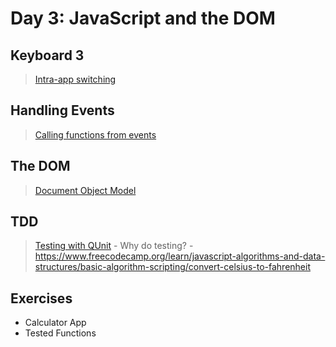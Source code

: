 Day 3: JavaScript and the DOM
===

## Keyboard 3

> [Intra-app switching](./notes/keyboard.md)

## Handling Events

> [Calling functions from events](./notes/handling-events.md)

## The DOM

> [Document Object Model](./notes/dom.md)

## TDD

> [Testing with QUnit](./notes/tdd/md)
    - Why do testing?
    - https://www.freecodecamp.org/learn/javascript-algorithms-and-data-structures/basic-algorithm-scripting/convert-celsius-to-fahrenheit


## Exercises

- Calculator App
- Tested Functions
